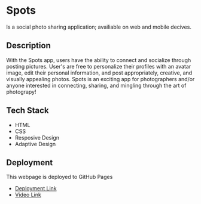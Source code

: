 # Spots

Is a social photo sharing application; availiable on web and mobile decives.

## Description

With the Spots app, users have the ability to connect and socialize through posting pictures. User's are free to personalize their profiles with an avatar image, edit their personal information, and post appropriately, creative, and visually appealing photos. Spots is an exciting app for photographers and/or anyone interested in connecting, sharing, and mingling through the art of photograpy!  

## Tech Stack

- HTML
- CSS
- Resposive Design
- Adaptive Design

## Deployment

This webpage is deployed to GitHub Pages

- [Deployment Link](https://doridee21.github.io/se_project_spots/)
- [Video Link](https://drive.google.com/file/d/1S6dcaasziV9fWZqPy4DpsZOpl789xJFl/view?usp=sharing)

